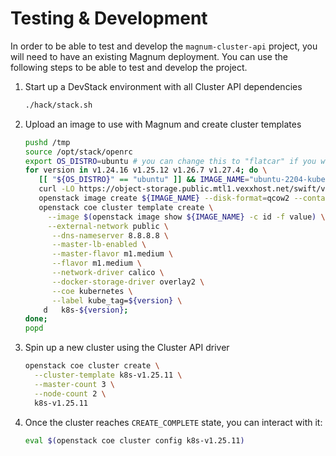 # Testing & Development

In order to be able to test and develop the `magnum-cluster-api` project, you
will need to have an existing Magnum deployment.  You can use the following
steps to be able to test and develop the project.

1. Start up a DevStack environment with all Cluster API dependencies

   ```bash
   ./hack/stack.sh
   ```

1. Upload an image to use with Magnum and create cluster templates

   ```bash
   pushd /tmp
   source /opt/stack/openrc
   export OS_DISTRO=ubuntu # you can change this to "flatcar" if you want to use Flatcar
   for version in v1.24.16 v1.25.12 v1.26.7 v1.27.4; do \
      [[ "${OS_DISTRO}" == "ubuntu" ]] && IMAGE_NAME="ubuntu-2204-kube-${version}" || IMAGE_NAME="flatcar-kube-${version}"; \
      curl -LO https://object-storage.public.mtl1.vexxhost.net/swift/v1/a91f106f55e64246babde7402c21b87a/magnum-capi/${IMAGE_NAME}.qcow2; \
      openstack image create ${IMAGE_NAME} --disk-format=qcow2 --container-format=bare --property os_distro=${OS_DISTRO} --file=${IMAGE_NAME}.qcow2; \
      openstack coe cluster template create \
        --image $(openstack image show ${IMAGE_NAME} -c id -f value) \
        --external-network public \
         --dns-nameserver 8.8.8.8 \
         --master-lb-enabled \
         --master-flavor m1.medium \
         --flavor m1.medium \
         --network-driver calico \
         --docker-storage-driver overlay2 \
         --coe kubernetes \
         --label kube_tag=${version} \
       d   k8s-${version};
   done;
   popd
   ```

1. Spin up a new cluster using the Cluster API driver

   ```bash
   openstack coe cluster create \
     --cluster-template k8s-v1.25.11 \
     --master-count 3 \
     --node-count 2 \
     k8s-v1.25.11
   ```

1. Once the cluster reaches `CREATE_COMPLETE` state, you can interact with it:

   ```bash
   eval $(openstack coe cluster config k8s-v1.25.11)
   ```
